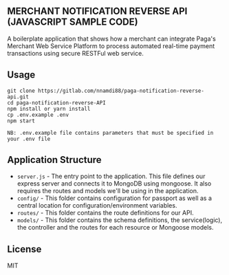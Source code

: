 
## MERCHANT NOTIFICATION REVERSE API (JAVASCRIPT SAMPLE CODE)

A boilerplate application that shows how a merchant can integrate Paga's Merchant Web Service Platform to process automated real-time payment transactions using secure RESTFul web service.

## Usage

    git clone https://gitlab.com/nnamdi88/paga-notification-reverse-api.git
    cd paga-notification-reverse-API
    npm install or yarn install
    cp .env.example .env
    npm start
    
    NB: .env.example file contains parameters that must be specified in your .env file


## Application Structure

- `server.js` - The entry point to the application. This file defines our express server and connects it to MongoDB using mongoose. It also requires the routes and models we'll be using in the application.
- `config/` - This folder contains configuration for passport as well as a central location for configuration/environment variables.
- `routes/` - This folder contains the route definitions for our API.
- `models/` - This folder contains the schema definitions, the service(logic),  the controller and the routes for each resource or Mongoose models.


## License

MIT
